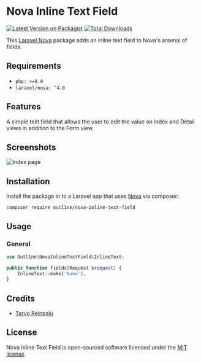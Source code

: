 # Nova Inline Text Field

[![Latest Version on Packagist](https://img.shields.io/packagist/v/outl1ne/nova-inline-text-field.svg?style=flat-square)](https://packagist.org/packages/outl1ne/nova-inline-text-field)
[![Total Downloads](https://img.shields.io/packagist/dt/outl1ne/nova-inline-text-field.svg?style=flat-square)](https://packagist.org/packages/outl1ne/nova-inline-text-field)

This [Laravel Nova](https://nova.laravel.com/) package adds an inline text field to Nova's arsenal of fields.

## Requirements

- `php: >=8.0`
- `laravel/nova: ^4.0`

## Features

A simple text field that allows the user to edit the value on Index and Detail views in addition to the Form view.

## Screenshots

![Index page](./docs/demo.gif)

## Installation

Install the package in to a Laravel app that uses [Nova](https://nova.laravel.com) via composer:

```bash
composer require outl1ne/nova-inline-text-field
```

## Usage

### General

```php
use Outl1ne\NovaInlineTextField\InlineText;

public function fields(Request $request) {
    InlineText::make('Name'),
}
```

## Credits

- [Tarvo Reinpalu](https://github.com/tarpsvo)

## License

Nova Inline Text Field is open-sourced software licensed under the [MIT license](LICENSE.md).
